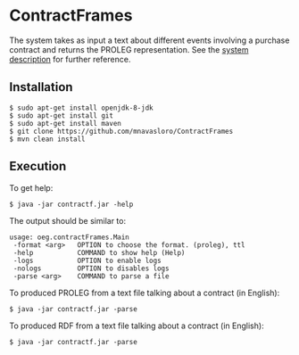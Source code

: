 # ContractFrames

The system takes as input a text about different events involving a purchase contract and returns the PROLEG representation.
See the <a href="https://mnavasloro.github.io/ContractFrames/">system description</a> for further reference.

## Installation

```shell
$ sudo apt-get install openjdk-8-jdk
$ sudo apt-get install git
$ sudo apt-get install maven
$ git clone https://github.com/mnavasloro/ContractFrames
$ mvn clean install
```

## Execution

To get help:
```shell
$ java -jar contractf.jar -help
```
The output should be similar to:
```shell
usage: oeg.contractFrames.Main
 -format <arg>   OPTION to choose the format. (proleg), ttl
 -help           COMMAND to show help (Help)
 -logs           OPTION to enable logs
 -nologs         OPTION to disables logs
 -parse <arg>    COMMAND to parse a file
```


To produced PROLEG from a text file talking about a contract (in English):
```shell
$ java -jar contractf.jar -parse
```

To produced RDF from a text file talking about a contract (in English):
```shell
$ java -jar contractf.jar -parse
```





